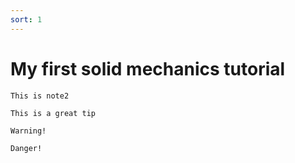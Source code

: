 ```yaml
---
sort: 1
---
```


# My first solid mechanics tutorial


```note
This is note2
```

```tip
This is a great tip
```


```warning
Warning!
```

```danger
Danger!
```
